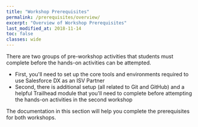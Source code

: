 ```yaml
---
title: "Workshop Prerequisites"
permalink: /prerequisites/overview/
excerpt: "Overview of Workshop Prerequisites"
last_modified_at: 2018-11-14
toc: false
classes: wide
---
```


There are two groups of pre-workshop activities that students must complete before the hands-on activities can be attempted.

* First, you'll need to set up the core tools and environments required to use Salesforce DX as an ISV Partner
* Second, there is additional setup (all related to Git and GitHub) and a helpful Trailhead module that you'll need to complete before attempting the hands-on activities in the second workshop

The documentation in this section will help you complete the prerequisites for both workshops.